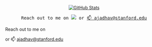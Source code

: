 <!--
**akjadhav/akjadhav** is a ✨ _special_ ✨ repository because its `README.md` (this file) appears on your GitHub profile.

Here are some ideas to get you started:

- 🔭 I’m currently working on ...
- 🌱 I’m currently learning ...
- 👯 I’m looking to collaborate on ...
- 🤔 I’m looking for help with ...
- 💬 Ask me about ...
- 📫 How to reach me: ...
- 😄 Pronouns: ...
- ⚡ Fun fact: ...
-->


<p align="center">
  <a href="https://github.com/akjadhav">
    <img alt="GitHub Stats" src="https://github-readme-stats.vercel.app/api?username=akjadhav&show_icons=true&theme=graywhite&count_private=true&include_all_commits=true&count_private=true" />
  </a>
</p>

<p>
  <p align="center">
    <samp> Reach out to me on 
  <a href="https://www.linkedin.com/in/ameyajadhav" target="_blank">
    <img src="https://img.shields.io/badge/LinkedIn-blue?style=for-the-badge&logo=linkedin&labelColor=blue"></a>
  </a> or 
  <a href="mailto:ajadhav@stanford.edu" target="_blank">
    📫 ajadhav@stanford.edu
  </a> </samp>
  </p>
</p>

Reach out to me on

<p align="center">

or 📫 ajadhav@stanford.edu

<!--- ![Most Used Languages](https://github-readme-stats.vercel.app/api/top-langs/?username=akjadhav&langs_count=4) 


[![GitHub Trends SVG](https://api.githubtrends.io/user/svg/akjadhav/langs?time_range=one_year&include_private=True&loc_metric=changed&theme=dark)](https://githubtrends.io)
-->
